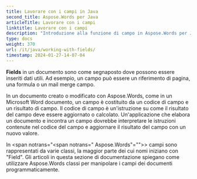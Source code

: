 ```yaml
---
title: Lavorare con i campi in Java
second_title: Aspose.Words per Java
articleTitle: Lavorare con i campi
linktitle: Lavorare con i campi
description: "Introduzione alla funzione di campo in Aspose.Words per Java."
type: docs
weight: 370
url: /it/java/working-with-fields/
timestamp: 2024-01-27-14-07-04
---
```


**Fields** in un documento sono come segnaposto dove possono essere inseriti dati utili. Ad esempio, un campo può essere un riferimento di pagina, una formula o un mail merge campo.

In un documento creato o modificato con Aspose.Words, come in un Microsoft Word documento, un campo è costituito da un codice di campo e un risultato di campo. Il codice di campo è un'istruzione su come il risultato del campo deve essere aggiornato o calcolato. Un'applicazione che elabora un documento e incontra un campo dovrebbe interpretare le istruzioni contenute nel codice del campo e aggiornare il risultato del campo con un nuovo valore.

In <span notrans="<span notrans=" Aspose.Words"=""></span>> campi sono rappresentati da varie classi, la maggior parte dei cui nomi iniziano con "Field". Gli articoli in questa sezione di documentazione spiegano come utilizzare Aspose.Words classi per manipolare i campi dei documenti programmaticamente.
